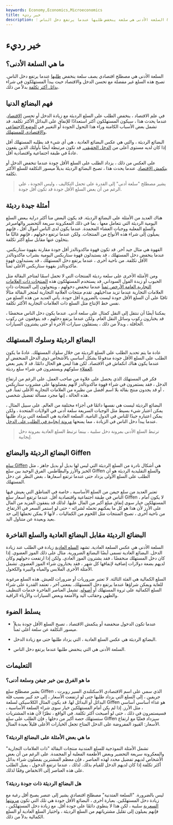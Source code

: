 ```yaml
---
keywords: Economy,Economics,Microeconomics
title: خير رديء
description: السلعة الأدنى هي سلعة ينخفض طلبها عندما يرتفع دخل الناس ؛ &amp; quot؛ أدنى &amp; quot؛ يشير إلى القدرة على تحمل التكاليف ، وليس الجودة.
---
```


# خير رديء
## ما هي السلعة الأدنى؟

السلعة الأدنى هي مصطلح اقتصادي يصف سلعة ينخفض [طلبها](/demand) عندما يرتفع دخل الناس. تصبح هذه السلع غير مفضلة مع تحسن الدخل والاقتصاد حيث يبدأ المستهلكون في شراء [بدائل أكثر تكلفة](/substitute) بدلاً من ذلك.

## فهم البضائع الدنيا

في علم الاقتصاد ، ينخفض الطلب على السلع الرديئة مع زيادة الدخل أو تحسن [الاقتصاد](/economy). عندما يحدث هذا ، سيكون المستهلكون أكثر استعدادًا للإنفاق على البدائل الأكثر تكلفة. قد تشمل بعض الأسباب الكامنة وراء هذا التحول الجودة أو التغيير في [الوضع الاجتماعي والاقتصادي للمستهلك](/social-economics).

البضائع الرديئة ، والتي هي عكس البضائع العادية ، هي أي شيء قد يطلبه المستهلك أقل إذا كان لديه مستوى أعلى من [الدخل الحقيقي.](/realincome) قد تكون مرتبطة أيضًا بأولئك الذين يقعون عادةً في طبقة اجتماعية واقتصادية أقل.

على العكس من ذلك ، يزداد الطلب على السلع الأقل جودة عندما تنخفض الدخل أو [ينكمش الاقتصاد](/contraction). عندما يحدث هذا ، تصبح البضائع الرديئة بديلاً ميسور التكلفة للسلع الأكثر تكلفة.

> يشير مصطلح "سلعة أدنى" إلى القدرة على تحمل التكاليف ، وليس الجودة ، على الرغم من أن بعض السلع الأقل جودة قد تكون أقل جودة.

>

## أمثلة جيدة رديئة

هناك العديد من الأمثلة على البضائع الرديئة. قد يكون البعض منا أكثر دراية ببعض السلع اليومية الرديئة التي نتعامل معها ، بما في ذلك المعكرونة سريعة التحضير والهامبرغر والسلع المعلبة ووجبات العشاء المجمدة. عندما يكون لدى الناس أموال أقل ، فإنهم يميلون إلى شراء هذه الأنواع من المنتجات. ولكن عندما ترتفع دخولهم ، فإنهم غالبًا ما يتخلون عنها مقابل سلع أكثر تكلفة.

القهوة هي مثال جيد آخر. قد تكون قهوة ماكدونالدز أقل جودة مقارنة بقهوة ستاربكس. عندما ينخفض دخل المستهلك ، قد يستبدلون قهوة ستاربكس اليومية بشراب ماكدونالدز الأقل تكلفة. من ناحية أخرى ، عندما يرتفع دخل المستهلك ، قد يستبدلون قهوة ماكدونالدز بقهوة ستاربكس الأغلى ثمناً.

ومن الأمثلة الأخرى على سلعة رديئة المنتجات التي لا تحمل اسمًا لمتاجر البقالة مثل الحبوب أو زبدة الفول السوداني. قد يستخدم المستهلكون هذه [المنتجات ذات العلامات التجارية العامة الأرخص ثمناً](/generic-brand) عندما تنخفض دخولهم ، ويتحولون إلى المنتجات ذات العلامات التجارية عندما تزيد مداخيلهم. تقدم منتجات العلامة التجارية لمتجر البقالة مثالًا ثاقبًا على أن السلع الأقل جودة ليست بالضرورة أقل جودة. يأتي العديد من هذه السلع من نفس خط الإنتاج مثل السلع ذات العلامات التجارية الأكثر تكلفة.

يمكننا أيضًا أن ننتقل إلى النقل كمثال على سلعة أدنى. عندما يكون دخل الناس منخفضًا ، قد يختارون ركوب وسائل النقل العام. ولكن عندما يرتفع دخلهم ، قد يتوقفون عن ركوب الحافلة ، وبدلاً من ذلك ، يستقلون سيارات الأجرة أو حتى يشترون السيارات.

## البضائع الرديئة وسلوك المستهلك

عادة ما يتم تحديد الطلب على السلع الرديئة من خلال سلوك المستهلك. عادةً ما يكون الطلب على السلع الأقل جودة مدفوعًا بشكل أساسي بالأشخاص ذوي الدخل المنخفض أو عندما يكون هناك انكماش في الاقتصاد. لكن هذا ليس هو الحال دائمًا. قد لا يغير بعض [العملاء](/customer) سلوكهم ويستمرون في شراء سلع رديئة.

فكر في المستهلك الذي يحصل على علاوة من صاحب العمل. على الرغم من ارتفاع الدخل ، فقد يستمرون في شراء قهوة ماكدونالدز لأنهم يفضلونها على مشروب ستاربكس ، أو قد يجدون منتج بقالة بلا اسم أفضل من نظيره من العلامات التجارية الأغلى ثمناً. في هذه الحالة ، إنها مجرد مسألة تفضيل شخصي.

البضائع الرديئة ليست هي نفسها دائمًا في أجزاء مختلفة من العالم. على سبيل المثال ، يمكن اعتبار شيء بسيط مثل الوجبات السريعة سلعة أدنى في الولايات المتحدة ، ولكن يمكن اعتباره جيدًا للناس في الدول النامية. السلعة العادية هي السلعة التي يزداد طلبها عندما يبدأ دخل الناس في الزيادة ، مما يمنحها [مرونة إيجابية في الطلب على الدخل](/incomeelasticityofdemand).

> ترتبط السلع الأدنى بمرونة دخل سلبية ، بينما ترتبط السلع العادية بمرونة دخل إيجابية.

>

## البضائع الرديئة والبضائع Giffen

[سلع Giffen](/giffen-good) هي أشكال نادرة من السلع الرديئة التي ليس لها بديل أو بديل جاهز ، مثل الخبز والأرز والبطاطس. الفرق الوحيد بين سلع Giffen والسلع التقليدية الرديئة هو أن الطلب على السلع الأولى يزداد حتى عندما ترتفع أسعارها ، بغض النظر عن دخل المستهلك.

تعتبر العديد من سلع جيفن من السلع الأساسية ، خاصة في المناطق التي يعيش فيها الناس في طبقة اجتماعية واقتصادية أقل. عندما ترتفع أسعار سلع Giffen ، لا يكون أمام المستهلكين خيار سوى إنفاق مبلغ أكبر من المال عليها. لذلك قد ينفقون المزيد من المال على الأرز لأن هذا هو كل ما يمكنهم تحمله لشرائه - حتى لو استمر السعر في الارتفاع. من ناحية أخرى ، تصبح المنتجات مثل اللحوم من الكماليات ، لأنها لا يمكن تحملها إلى حد بعيد وبعيدة عن متناول اليد.

## البضائع الرديئة مقابل البضائع العادية والسلع الفاخرة

السلعة الأدنى هي عكس السلعة العادية. تشهد [السلع العادية](/normal-good) زيادة في الطلب عند زيادة الدخل. البضائع العادية تسمى أيضًا البضائع الضرورية. مثال على ذلك الموز العضوي. إذا كان دخل المستهلك منخفضًا ، فقد يشترون الموز العادي. ولكن إذا ارتفعت دخولهم وكان لديهم بضعة دولارات إضافية لإنفاقها كل شهر ، فقد يختارون شراء الموز العضوي. تشمل الأمثلة الأخرى الملابس والمياه والبيرة والكحول.

السلع الكمالية هي الفئة الثالثة. لا تعتبر ضروريات أو ضرورات للعيش. هذه السلع مرغوبة للغاية ويمكن شراؤها عندما يرتفع دخل المستهلك. بمعنى آخر ، تعتمد القدرة على شراء السلع الكمالية على ثروة المستهلك أو [أصوله](/asset). تشمل العناصر الفاخرة خدمات التنظيف والطهي وحقائب اليد والأمتعة وبعض السيارات والأزياء الراقية.

## يسلط الضوء

- عندما تكون الدخول منخفضة أو ينكمش الاقتصاد ، تصبح السلع الأقل جودة بديلاً ميسور التكلفة عن سلعة أغلى ثمناً.

- البضائع الرديئة هي عكس السلع العادية ، التي يزداد طلبها حتى مع زيادة الدخل.

- السلعة الأدنى هي التي ينخفض طلبها عندما يرتفع دخل الناس.

## التعليمات

### ما هو الفرق بين خير جيفن وسلعة أدنى؟

يشير مصطلح سلع Giffen ، الذي سمي على اسم الاقتصادي الاسكتلندي السير روبرت جريفين ، إلى السلع التي يزداد طلبها حتى لو ارتفعت الأسعار ، إلى حد كبير بسبب قلة البدائل أو البدائل لها. قد يكون المثال الكلاسيكي لسلعة Giffen هو غذاء أساسي أساسي ، مثل الأرز. إذا لم يكن أمام المستهلكين خيار سوى شراء السلعة الأساسية ، فسيستمرون في ذلك ، حتى لو أصبحت أكثر تكلفة. في الواقع ، نظرًا لأن هذه المشتريات ستستهلك حصة أكبر من دخلها ، فإن الطلب على سلع Giffen سيزداد فعليًا مع ارتفاع الأسعار: القيود المفروضة على الدخل المتاح تجعل الخيارات الأعلى قليلاً بعيدة المنال.

### ما هي بعض الأمثلة على البضائع الرديئة؟

تشمل الأمثلة النموذجية للسلع المتدنية منتجات البقالة "ذات العلامات التجارية" والمعكرونة سريعة التحضير وبعض الأطعمة المعلبة أو المجمدة. على الرغم من أن بعض الأشخاص لديهم تفضيل محدد لهذه العناصر ، فإن معظم المشترين يفضلون شراء بدائل أكثر تكلفة إذا كان لديهم الدخل للقيام بذلك. لذلك ، عندما ترتفع الدخول ، يميل الطلب على هذه العناصر إلى الانخفاض وفقًا لذلك.

### هل البضائع الرديئة ذات جودة رديئة؟

ليس بالضرورة. "السلعة المتدنية" مصطلح اقتصادي يشير إلى عنصر يصبح أقل رغبة مع زيادة دخل المستهلكين. بعبارة أخرى ، البضائع الأقل جودة هي تلك التي تكون [مرونتها السعرية](/priceelasticity) سلبية ، لكن هذا لا ينطوي دائمًا على جودة أقل. مع زيادة دخل المستهلكين ، فإنهم يميلون إلى تقليل مشترياتهم من السلع الرديئة ، واختيار السلع العادية أو السلع الكمالية بدلاً من ذلك.

